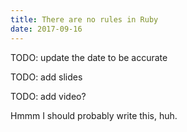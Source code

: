 ```yaml
---
title: There are no rules in Ruby
date: 2017-09-16
---
```


TODO: update the date to be accurate

TODO: add slides

TODO: add video?

Hmmm I should probably write this, huh.
